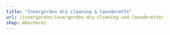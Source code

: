 ```yaml
---
title: "Invergordon dry cleaning & launderette"
url: /invergordon/invergordon-dry-cleaning-und-launderette/
shop: Wäscherei
---
```

